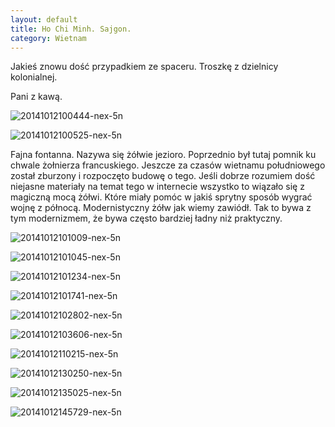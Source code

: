 ```yaml
---
layout: default
title: Ho Chi Minh. Sajgon.
category: Wietnam
---
```


Jakieś znowu dość przypadkiem ze spaceru. Troszkę z dzielnicy kolonialnej. 

Pani z kawą.

![20141012100444-nex-5n](https://cloud.githubusercontent.com/assets/1532732/4606357/2f07c434-521b-11e4-891d-4221302d3161.jpg)

![20141012100525-nex-5n](https://cloud.githubusercontent.com/assets/1532732/4606358/2f08c2a8-521b-11e4-96b6-75de3ee3b2c5.jpg)

Fajna fontanna. Nazywa się żółwie jezioro. Poprzednio był tutaj pomnik ku chwale żołnierza francuskiego. Jeszcze za czasów wietnamu południowego został zburzony i rozpoczęto budowę o tego. Jeśli dobrze rozumiem dość niejasne materiały na temat tego w internecie wszystko to wiązało się z magiczną mocą żółwi. Które miały pomóc w jakiś sprytny sposób wygrać wojnę z północą. Modernistyczny żółw jak wiemy zawiódł. Tak to bywa z tym modernizmem, że bywa często bardziej ładny niż praktyczny.

![20141012101009-nex-5n](https://cloud.githubusercontent.com/assets/1532732/4606359/2f1500f4-521b-11e4-9e00-49e88a2030b7.jpg)

![20141012101045-nex-5n](https://cloud.githubusercontent.com/assets/1532732/4606361/2f1c6efc-521b-11e4-8e33-74fef8d579d3.jpg)


![20141012101234-nex-5n](https://cloud.githubusercontent.com/assets/1532732/4606360/2f1c3040-521b-11e4-9e56-4e68b966f2fc.jpg)

![20141012101741-nex-5n](https://cloud.githubusercontent.com/assets/1532732/4606363/2f47bd46-521b-11e4-81d8-5bb32e982d35.jpg)

![20141012102802-nex-5n](https://cloud.githubusercontent.com/assets/1532732/4606362/2f474492-521b-11e4-9017-327adca4521d.jpg)

![20141012103606-nex-5n](https://cloud.githubusercontent.com/assets/1532732/4606364/2f567b92-521b-11e4-95d9-9f2096e83eca.jpg)

![20141012110215-nex-5n](https://cloud.githubusercontent.com/assets/1532732/4606365/2f5935a8-521b-11e4-95f8-7051f507cbf6.jpg)

![20141012130250-nex-5n](https://cloud.githubusercontent.com/assets/1532732/4606366/2f86b604-521b-11e4-82f5-c7e43bf49fbc.jpg)

![20141012135025-nex-5n](https://cloud.githubusercontent.com/assets/1532732/4606367/2f8b034e-521b-11e4-95bb-d6a7da11a641.jpg)

![20141012145729-nex-5n](https://cloud.githubusercontent.com/assets/1532732/4606369/2f97ee88-521b-11e4-9b80-d066e12d32b4.jpg)
